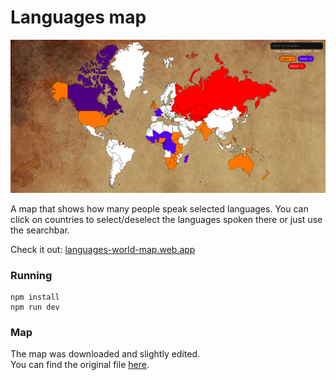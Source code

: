 # Languages map

![map](.github/image.png)

A map that shows how many people speak selected languages. You can click on countries to select/deselect the languages spoken there or just use the searchbar.

Check it out: [languages-world-map.web.app](languages-world-map.web.app)

### Running

```
npm install
npm run dev
```

### Map

The map was downloaded and slightly edited.  
You can find the original file [here](https://simplemaps.com/resources/svg-world).
